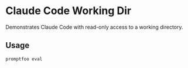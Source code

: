 # Claude Code Working Dir

Demonstrates Claude Code with read-only access to a working directory.

## Usage

```bash
promptfoo eval
```

